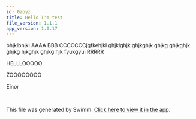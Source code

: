 ```yaml
---
id: 0zoyz
title: Hello I'm test
file_version: 1.1.1
app_version: 1.0.17
---
```


bhjklbnjkl AAAA BBB CCCCCCCjgfkehjkl ghjklghjk ghjkghjk ghjkg ghjkghjk ghjkg hjkghjk ghjkg hjk fyukgyui RRRRR

HELLLOOOOO

ZOOOOOOOO

Einor

<br/>

This file was generated by Swimm. [Click here to view it in the app](http://localhost:5001/repos/ls4DA2fLasmQuEbT4ipw/docs/0zoyz).

